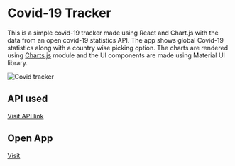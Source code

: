 # Covid-19 Tracker

<p>
This is a simple covid-19 tracker made using React and Chart.js with the data from an open covid-19 statistics API. The app shows global Covid-19 statistics along with a country wise picking option. The charts are rendered using <a href="https://www.chartjs.org/">Charts.js</a> module and the UI components are made using Material UI library.
</p>

![Covid tracker]("https://github.com/akbc1221/assets/blob/main/covid-tracker.png")

## API used
<a href="https://covid19.mathdro.id/api">Visit API link</a>

## Open App

<a href="https://portfolio-arnab.netlify.app" target="_blank">Visit</a>